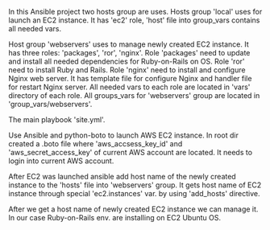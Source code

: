 In this Ansible project two hosts group are uses.
Hosts group 'local' uses for launch an EC2 instance. It has 'ec2' role, 'host' file into group_vars contains all needed
vars.

Host group 'webservers' uses to manage newly created EC2 instance. It has three roles: 'packages', 'ror', 'nginx'.
Role 'packages' need to update and install all needed dependencies for Ruby-on-Rails on OS.
Role 'ror' need to install Ruby and Rails.
Role 'nginx' need to install and configure Nginx web server. It has template file for configure Nginx and handler file
for restart Nginx server.
All needed vars to each role are located in 'vars' directory of each role. All groups_vars for 'webservers' group are
located in 'group_vars/webservers'.

The main playbook 'site.yml'.


Use Ansible and python-boto to launch AWS EC2 instance.
In root dir created a .boto file where 'aws_accsess_key_id' and 'aws_secret_access_key' of current AWS account are
located.
It needs to login into current AWS account.

After EC2 was launched ansible add host name of the newly created instance to the 'hosts' file into 'webservers' group.
It gets host name of EC2 instance through special 'ec2.instances' var. by using 'add_hosts' directive.

After we get a host name of newly created EC2 instance we can manage it.
In our case Ruby-on-Rails env. are installing on EC2 Ubuntu OS.
